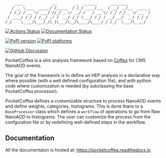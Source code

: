 ```bash
    ____             __        __  ______      ________          
   / __ \____  _____/ /_____  / /_/ ____/___  / __/ __/__  ____ _
  / /_/ / __ \/ ___/ //_/ _ \/ __/ /   / __ \/ /_/ /_/ _ \/ __ `/
 / ____/ /_/ / /__/ ,< /  __/ /_/ /___/ /_/ / __/ __/  __/ /_/ / 
/_/    \____/\___/_/|_|\___/\__/\____/\____/_/ /_/  \___/\__,_/  
```

[![Actions Status][actions-badge]][actions-link]
[![Documentation Status][rtd-badge]][rtd-link]

[![PyPI version][pypi-version]][pypi-link]
[![PyPI platforms][pypi-platforms]][pypi-link]

[![GitHub Discussion][github-discussions-badge]][github-discussions-link]

<!-- prettier-ignore-start -->
[actions-badge]:            https://github.com/PocketCoffea/PocketCoffea/workflows/CI/badge.svg
[actions-link]:             https://github.com/PocketCoffea/PocketCoffea/actions
[github-discussions-badge]: https://img.shields.io/static/v1?label=Discussions&message=Ask&color=blue&logo=github
[github-discussions-link]:  https://github.com/PocketCoffea/PocketCoffea/discussions
[pypi-link]:                https://pypi.org/project/PocketCoffea/
[pypi-platforms]:           https://img.shields.io/pypi/pyversions/PocketCoffea
[pypi-version]:             https://img.shields.io/pypi/v/PocketCoffea
[rtd-badge]:                https://readthedocs.org/projects/PocketCoffea/badge/?version=latest
[rtd-link]:                 https://PocketCoffea.readthedocs.io/en/latest/?badge=latest

<!-- prettier-ignore-end -->
PocketCoffea is a slim analysis framework based on [Coffea](https://github.com/CoffeaTeam/coffea/) for CMS NanoAOD events.

The goal of the framework is to define an HEP analysis in a declarative way where possible (with a well defined
configuration file), and with python code where customization is needed (by subclassing the base PocketCoffea processor).

PocketCoffea defines a customizable structure to process NanoAOD events and define weights, categories, histograms. This
is done thans to a `BaseProcessor` class which defines a `workflow` of operations to go from Raw NanoAOD to histograms.
The user can customize the process from the confguration file or by redefining well-defined steps in the workflow.

## Documentation

All the documentaton is hosted at: https://pocketcoffea.readthedocs.io
